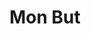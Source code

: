 ---
title : "Mon But"
testimonial_slider:
# slider item loop
- name : ""
  image : "images/backgrounds/bg.png"
  designation : "Bac +5"
  content : "Mon projet professionnel est de devenir hacker éthique. <br> Assurer la protection des systèmes d'information face à d'éventuelles menaces de piratage. "

# custom style
custom_class: "" 
custom_attributes: "" 
custom_css: ""
---